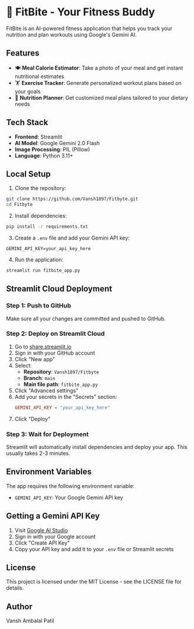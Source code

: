 # 🥗 FitBite - Your Fitness Buddy

FitBite is an AI-powered fitness application that helps you track your nutrition and plan workouts using Google's Gemini AI.

## Features

- 🍽️ **Meal Calorie Estimator**: Take a photo of your meal and get instant nutritional estimates
- 🏋️ **Exercise Tracker**: Generate personalized workout plans based on your goals
- 🥗 **Nutrition Planner**: Get customized meal plans tailored to your dietary needs

## Tech Stack

- **Frontend**: Streamlit
- **AI Model**: Google Gemini 2.0 Flash
- **Image Processing**: PIL (Pillow)
- **Language**: Python 3.11+

## Local Setup

1. Clone the repository:
```bash
git clone https://github.com/Vansh1897/Fitbyte.git
cd Fitbyte
```

2. Install dependencies:
```bash
pip install -r requirements.txt
```

3. Create a `.env` file and add your Gemini API key:
```
GEMINI_API_KEY=your_api_key_here
```

4. Run the application:
```bash
streamlit run fitbite_app.py
```

## Streamlit Cloud Deployment

### Step 1: Push to GitHub
Make sure all your changes are committed and pushed to GitHub.

### Step 2: Deploy on Streamlit Cloud

1. Go to [share.streamlit.io](https://share.streamlit.io)
2. Sign in with your GitHub account
3. Click "New app"
4. Select:
   - **Repository**: `Vansh1897/Fitbyte`
   - **Branch**: `main`
   - **Main file path**: `fitbite_app.py`
5. Click "Advanced settings"
6. Add your secrets in the "Secrets" section:
   ```toml
   GEMINI_API_KEY = "your_api_key_here"
   ```
7. Click "Deploy"

### Step 3: Wait for Deployment
Streamlit will automatically install dependencies and deploy your app. This usually takes 2-3 minutes.

## Environment Variables

The app requires the following environment variable:
- `GEMINI_API_KEY`: Your Google Gemini API key

## Getting a Gemini API Key

1. Visit [Google AI Studio](https://makersuite.google.com/app/apikey)
2. Sign in with your Google account
3. Click "Create API Key"
4. Copy your API key and add it to your `.env` file or Streamlit secrets

## License

This project is licensed under the MIT License - see the LICENSE file for details.

## Author

Vansh Ambalal Patil
